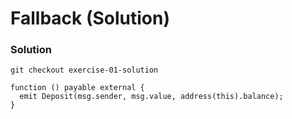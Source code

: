 # Fallback (Solution)

### Solution

```shell
git checkout exercise-01-solution
```

```solidity
function () payable external {
  emit Deposit(msg.sender, msg.value, address(this).balance);
}
```
